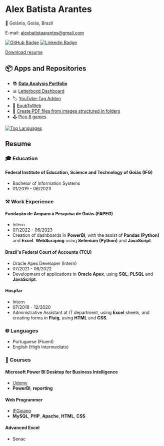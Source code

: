 # Alex Batista Arantes

📍 Goiânia, Goiás, Brazil

E-mail: alexbatistaarantes@gmail.com

[![GitHub Badge](https://img.shields.io/badge/GitHub-100000?style=for-the-badge&logo=github&logoColor=white)](https://github.com/alexbatistaarantes)
[![Linkedin Badge](https://img.shields.io/badge/LinkedIn-0077B5?style=for-the-badge&logo=linkedin&logoColor=white)](https://linkedin.com/in/alexbatistaarantes)

[Download resume](CV.pdf)

## 📦 Apps and Repositories

- 📚 [**Data Analysis Portfolio**](https://alexbatistaarantes.github.io/data-analysis/)
- 📊 [Letterboxd Dashboard](https://alexbatistaarantes.github.io/letterboxd-dashboard/)
- 🏷️ [YouTube-Tag Addon](https://alexbatistaarantes.github.io/youtube-tag)
- 📗 [EpubToWeb](https://github.com/alexbatistaarantes/epubToWeb)
- 📄 [Create PDF files from images structured in folders](https://alexbatistaarantes.github.io/create-pdf-files-from-images-structured-in-folders/)
- 🕹️ [Pico 8 games](https://alexbatistaarantes.github.io/pico-8-games/)

[![Top Languages](https://github-readme-stats.vercel.app/api/top-langs/?username=alexbatistaarantes&layout=compact&bg_color=222222&hide=HTML,CSS,SCSS&hide_progress=true&theme=dark)](https://github.com/alexbatistaarantes?tab=repositories)

## Resume
### 🎓 Education

#### Federal Institute of Education, Science and Technology of Goiás (IFG)
- Bachelor of Information Systems
- 01/2019 - 06/2023

### ⚒️ Work Experience

#### Fundação de Amparo à Pesquisa de Goiás (FAPEG)
- Intern
- 07/2022 - 06/2023
- Creation of dashboards in **PowerBI**, with the assist of **Pandas (Python)** and **Excel**. **WebScraping** using **Selenium (Python)** and **JavaScript**.

#### Brazil's Federal Court of Accounts (TCU)
- Oracle Apex Developer (Intern)
- 07/2021 - 06/2022
- Development of applications in **Oracle Apex**, using **SQL**, **PLSQL** and **JavaScript**.

#### Hospfar
- Intern
- 07/2019 - 12/2020
- Administrative Assistant at IT department, using **Excel** sheets, and creating forms in **Fluig**, using **HTML** and **CSS**.

### 🌐 Languages
- Portuguese (Fluent)
- English (High Intermediate)

### 📝 Courses

#### Microsoft Power BI Desktop for Business Intelligence
- [Udemy](https://www.udemy.com/certificate/UC-3be4941d-83ba-4bab-8418-a1d4141e713a/)
- **PowerBI**, **reporting**

#### Web Programmer
- [IFGoiano](https://eadmoodle.ifgoiano.edu.br/mod/simplecertificate/verify.php?code=51443570-34b0-11eb-ae60-bb5d21c3f95c)
- **MySQL**, **PHP**, **Apache**, **HTML**, **CSS**

#### Advanced Excel
- Senac
